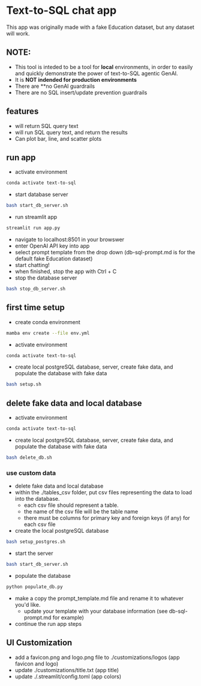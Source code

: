 # Text-to-SQL chat app
This app was originally made with a fake Education dataset, but any dataset will work.

## **NOTE:**
+ This tool is inteded to be a tool for **local** environments, in order to easily and quickly demonstrate the power of text-to-SQL agentic GenAI.
+ It is **NOT indended for production environments**
+ There are **no GenAI guardrails
+ There are no SQL insert/update prevention guardrails

## features
- will return SQL query text
- will run SQL query text, and return the results
- Can plot bar, line, and scatter plots

## run app
+ activate environment
```bash
conda activate text-to-sql
```
+ start database server
```bash
bash start_db_server.sh
```
+ run streamlit app
```bash
streamlit run app.py
```
+ navigate to localhost:8501 in your browswer
+ enter OpenAI API key into app
+ select prompt template from the drop down (db-sql-prompt.md is for the default fake Education dataset)
+ start chatting!
+ when finished, stop the app with Ctrl + C
+ stop the database server
```bash
bash stop_db_server.sh
```

## first time setup
+ create conda environment 
```bash
mamba env create --file env.yml
```
+ activate environment
```bash
conda activate text-to-sql
```
+ create local postgreSQL database, server, create fake data, and populate the database with fake data
```bash
bash setup.sh
```

## delete fake data and local database
+ activate environment
```bash
conda activate text-to-sql
```
+ create local postgreSQL database, server, create fake data, and populate the database with fake data
```bash
bash delete_db.sh
```

### use custom data
+ delete fake data and local database
+ within the ./tables_csv folder, put csv files representing the data to load into the database. 
    + each csv file should represent a table. 
    + the name of the csv file will be the table name
    + there must be columns for primary key and foreign keys (if any) for each csv file
+ create the local postgreSQL database
```bash
bash setup_postgres.sh
```
+ start the server
```bash
bash start_db_server.sh
```
+ populate the database
```bash
python populate_db.py
```
+ make a copy the prompt_template.md file and rename it to whatever you'd like. 
    + update your template with your database information (see db-sql-prompt.md for example)
+ continue the run app steps

## UI Customization
+ add a favicon.png and logo.png file to ./customizations/logos (app favicon and logo)
+ update ./customizations/title.txt (app title)
+ update ./.streamlit/config.toml (app colors)